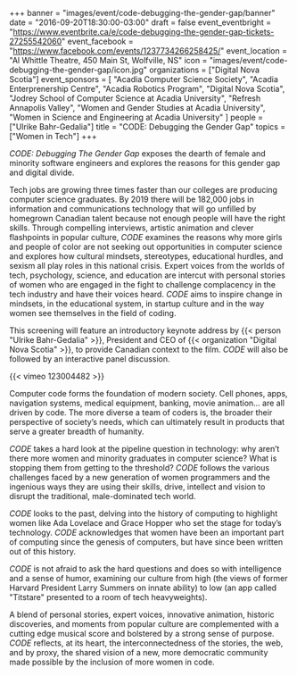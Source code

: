 +++
banner = "images/event/code-debugging-the-gender-gap/banner"
date = "2016-09-20T18:30:00-03:00"
draft = false
event_eventbright = "https://www.eventbrite.ca/e/code-debugging-the-gender-gap-tickets-27255542060"
event_facebook = "https://www.facebook.com/events/1237734266258425/"
event_location = "Al Whittle Theatre, 450 Main St, Wolfville, NS"
icon = "images/event/code-debugging-the-gender-gap/icon.jpg"
organizations = ["Digital Nova Scotia"]
event_sponsors = [
    "Acadia Computer Science Society", 
    "Acadia Enterprenership Centre", 
    "Acadia Robotics Program", 
    "Digital Nova Scotia", 
    "Jodrey School of Computer Science at Acadia University",
    "Refresh Annapolis Valley",
    "Women and Gender Studies at Acadia University",
    "Women in Science and Engineering at Acadia University"
]
people = ["Ulrike Bahr-Gedalia"]
title = "CODE: Debugging the Gender Gap"
topics = ["Women in Tech"]
+++

_CODE: Debugging The Gender Gap_ exposes the dearth of female and minority 
software engineers and explores the reasons for this gender gap and digital divide.

Tech jobs are growing three times faster than our colleges are producing computer science 
graduates. By 2019 there will be 182,000 jobs in information and communications technology 
that will go unfilled by homegrown Canadian talent because not enough people will have the right skills. 
Through compelling interviews, artistic animation and clever flashpoints in popular culture, 
_CODE_ examines the reasons why more girls and people of color are not seeking out 
opportunities in computer science and explores how cultural mindsets, stereotypes, 
educational hurdles, and sexism all play roles in this national crisis. Expert voices from the 
worlds of tech, psychology, science, and education are intercut with personal stories of women 
who are engaged in the fight to challenge complacency in the tech industry and have their 
voices heard. _CODE_ aims to inspire change in mindsets, in the educational system, in startup 
culture and in the way women see themselves in the field of coding.

This screening will feature an introductory keynote address by {{< person "Ulrike Bahr-Gedalia" >}}, 
President and CEO of {{< organization "Digital Nova Scotia" >}}, to provide Canadian context to the film. 
_CODE_ will also be followed by an interactive panel discussion.

{{< vimeo 123004482 >}}


Computer code forms the foundation of modern society. Cell phones, apps, navigation systems, 
medical equipment, banking, movie animation… are all driven by code. The more diverse a 
team of coders is, the broader their perspective of society’s needs, which can ultimately result 
in products that serve a greater breadth of humanity.

_CODE_ takes a hard look at the pipeline question in technology: why aren’t there more women 
and minority graduates in computer science? What is stopping them from getting to the 
threshold? _CODE_ follows the various challenges faced by a new generation of women 
programmers and the ingenious ways they are using their skills, drive, intellect and vision to 
disrupt the traditional, male-dominated tech world.

_CODE_ looks to the past, delving into the history of computing to highlight women like Ada 
Lovelace and Grace Hopper who set the stage for today’s technology. _CODE_ acknowledges that 
women have been an important part of computing since the genesis of computers, but have 
since been written out of this history.

_CODE_ is not afraid to ask the hard questions and does so with intelligence and a sense of 
humor, examining our culture from high (the views of former Harvard President Larry Summers
on innate ability) to low (an app called "Titstare" presented to a room of tech heavyweights).

A blend of personal stories, expert voices, innovative animation, historic discoveries, and 
moments from popular culture are complemented with a cutting edge musical score and 
bolstered by a strong sense of purpose. _CODE_ reflects, at its heart, the interconnectedness of 
the stories, the web, and by proxy, the shared vision of a new, more democratic community 
made possible by the inclusion of more women in code.
